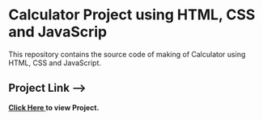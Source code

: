 # Calculator Project using HTML, CSS and JavaScrip
This repository contains  the source code of  making of Calculator using HTML, CSS and JavaScript.
<br> 
<h2>Project Link --></h2><span><a href="https://aniketkumar7.github.io/Calculator-Project-in-HTML-and-CSS/"  target="_blank"><b>Click Here<b> </a> to view Project.</span>
